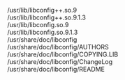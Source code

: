 /usr/lib/libconfig++.so.9  
/usr/lib/libconfig++.so.9.1.3  
/usr/lib/libconfig.so.9  
/usr/lib/libconfig.so.9.1.3  
/usr/share/doc/libconfig  
/usr/share/doc/libconfig/AUTHORS  
/usr/share/doc/libconfig/COPYING.LIB  
/usr/share/doc/libconfig/ChangeLog  
/usr/share/doc/libconfig/README  
